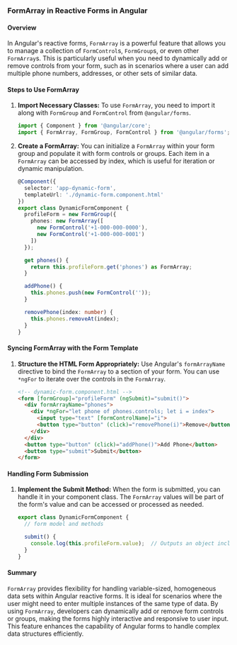 ### FormArray in Reactive Forms in Angular

#### Overview
In Angular's reactive forms, `FormArray` is a powerful feature that allows you to manage a collection of `FormControl`s, `FormGroup`s, or even other `FormArray`s. This is particularly useful when you need to dynamically add or remove controls from your form, such as in scenarios where a user can add multiple phone numbers, addresses, or other sets of similar data.

#### Steps to Use FormArray

1. **Import Necessary Classes:**
   To use `FormArray`, you need to import it along with `FormGroup` and `FormControl` from `@angular/forms`.

   ```typescript
   import { Component } from '@angular/core';
   import { FormArray, FormGroup, FormControl } from '@angular/forms';
   ```

2. **Create a FormArray:**
   You can initialize a `FormArray` within your form group and populate it with form controls or groups. Each item in a `FormArray` can be accessed by index, which is useful for iteration or dynamic manipulation.

   ```typescript
   @Component({
     selector: 'app-dynamic-form',
     templateUrl: './dynamic-form.component.html'
   })
   export class DynamicFormComponent {
     profileForm = new FormGroup({
       phones: new FormArray([
         new FormControl('+1-000-000-0000'),
         new FormControl('+1-000-000-0001')
       ])
     });

     get phones() {
       return this.profileForm.get('phones') as FormArray;
     }

     addPhone() {
       this.phones.push(new FormControl(''));
     }

     removePhone(index: number) {
       this.phones.removeAt(index);
     }
   }
   ```

#### Syncing FormArray with the Form Template

1. **Structure the HTML Form Appropriately:**
   Use Angular's `formArrayName` directive to bind the `FormArray` to a section of your form. You can use `*ngFor` to iterate over the controls in the `FormArray`.

   ```html
   <!-- dynamic-form.component.html -->
   <form [formGroup]="profileForm" (ngSubmit)="submit()">
     <div formArrayName="phones">
       <div *ngFor="let phone of phones.controls; let i = index">
         <input type="text" [formControlName]="i">
         <button type="button" (click)="removePhone(i)">Remove</button>
       </div>
     </div>
     <button type="button" (click)="addPhone()">Add Phone</button>
     <button type="submit">Submit</button>
   </form>
   ```

#### Handling Form Submission

1. **Implement the Submit Method:**
   When the form is submitted, you can handle it in your component class. The `FormArray` values will be part of the form's value and can be accessed or processed as needed.

   ```typescript
   export class DynamicFormComponent {
     // form model and methods

     submit() {
       console.log(this.profileForm.value);  // Outputs an object including an array of phone numbers
     }
   }
   ```

#### Summary

`FormArray` provides flexibility for handling variable-sized, homogeneous data sets within Angular reactive forms. It is ideal for scenarios where the user might need to enter multiple instances of the same type of data. By using `FormArray`, developers can dynamically add or remove form controls or groups, making the forms highly interactive and responsive to user input. This feature enhances the capability of Angular forms to handle complex data structures efficiently.